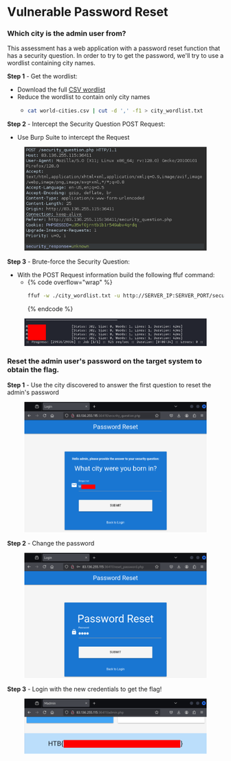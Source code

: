 # Vulnerable Password Reset

### Which city is the admin user from?

This assessment has a web application with a password reset function that has a security question. In order to try to get the password, we'll try to use a wordlist containing city names.

**Step 1** - Get the wordlist:

* Download the full [CSV wordlist](https://github.com/datasets/world-cities/blob/main/data/world-cities.csv)
* Reduce the wordlist to contain only city names
  *   ```bash
      cat world-cities.csv | cut -d ',' -f1 > city_wordlist.txt
      ```



**Step 2** - Intercept the Security Question POST Request:

* Use Burp Suite to intercept the Request

<figure><img src="../../../.gitbook/assets/image (5) (1) (1).png" alt=""><figcaption></figcaption></figure>

**Step 3** - Brute-force the Security Question:

* With the POST Request information build the following ffuf command:
  *   {% code overflow="wrap" %}
      ```bash
      ffuf -w ./city_wordlist.txt -u http://SERVER_IP:SERVER_PORT/security_question.php -X POST -H "Content-Type: application/x-www-form-urlencoded" -b "PHPSESSID=PHP_SESSION_ID" -d "security_response=FUZZ" -fr "Incorrect response."

      ```
      {% endcode %}



<figure><img src="../../../.gitbook/assets/image (1) (1) (1) (1) (1).png" alt=""><figcaption></figcaption></figure>

### Reset the admin user's password on the target system to obtain the flag.

**Step 1** - Use the city discovered to answer the first question to reset the admin's password

<figure><img src="../../../.gitbook/assets/image (2) (1) (1) (1) (1).png" alt=""><figcaption></figcaption></figure>

**Step 2** - Change the password

<figure><img src="../../../.gitbook/assets/image (3) (1) (1) (1) (1).png" alt=""><figcaption></figcaption></figure>

**Step 3** - Login with the new credentials to get the flag!

<figure><img src="../../../.gitbook/assets/image (4) (1) (1) (1) (1).png" alt=""><figcaption></figcaption></figure>
